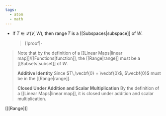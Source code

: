 ```yaml
---
tags:
  - atom
  - math
---
```

- If $T \in \mathcal{L}(V,W)$, then $\text{range}\,T$ is a [[Subspaces|subspace]] of $W$.
  > [!proof]-
> Note that by the definition of a [[Linear Maps|linear map]]/[[Functions|function]], the [[Range|range]] must be a [[Subsets|subset]] of $W$.
> 
> **Additive Identity**
> Since $T\,\vecbf{0} = \vecbf{0}$, $\vecbf{0}$ must be in the [[Range|range]].
> 
> **Closed Under Addition and Scalar Multiplication**
> By the definition of a [[Linear Maps|linear map]], it is closed under addition and scalar multiplication.

\[[[Range]]\]